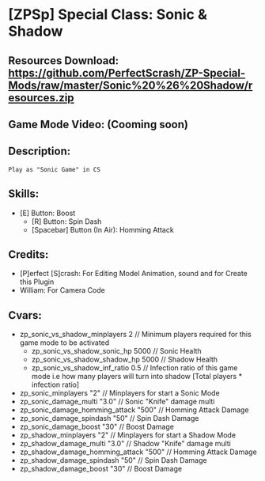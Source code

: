 # [ZPSp] Special Class: Sonic & Shadow

## Resources Download: https://github.com/PerfectScrash/ZP-Special-Mods/raw/master/Sonic%20%26%20Shadow/resources.zip

## Game Mode Video: (Cooming soon)
	
## Description:
	Play as "Sonic Game" in CS

## Skills:
  - [E] Button: Boost
	- [R] Button: Spin Dash
	- [Spacebar] Button (In Air): Homming Attack
  
## Credits:
  - [P]erfect [S]crash: For Editing Model Animation, sound and for Create this Plugin
  - William: For Camera Code

## Cvars:
  - zp_sonic_vs_shadow_minplayers 2 // Minimum players required for this game mode to be activated
	- zp_sonic_vs_shadow_sonic_hp 5000 // Sonic Health
	- zp_sonic_vs_shadow_shadow_hp 5000 // Shadow Health
	- zp_sonic_vs_shadow_inf_ratio 0.5 // Infection ratio of this game mode i.e how many players will turn into shadow [Total players * infection ratio]
  - zp_sonic_minplayers "2"				// Minplayers for start a Sonic Mode
  - zp_sonic_damage_multi "3.0"			// Sonic "Knife" damage multi
  - zp_sonic_damage_homming_attack "500"	// Homming Attack Damage
  - zp_sonic_damage_spindash "50"			// Spin Dash Damage
  - zp_sonic_damage_boost "30"			// Boost Damage
  - zp_shadow_minplayers "2"				// Minplayers for start a Shadow Mode
  - zp_shadow_damage_multi "3.0"			// Shadow "Knife" damage multi
  - zp_shadow_damage_homming_attack "500"	// Homming Attack Damage
  - zp_shadow_damage_spindash "50"		// Spin Dash Damage
  - zp_shadow_damage_boost "30"			// Boost Damage
